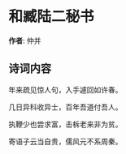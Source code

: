 # 和臧陆二秘书

**作者**: 仲并

## 诗词内容

年来疏见惊人句，入手遽回如许春。

几日异科收异士，百年吾道付吾人。

执鞭少也尝求富，击柝老来非为贫。

寄语子云当自贵，儒风元不系周秦。

